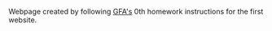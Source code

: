 Webpage created by following [GFA's](https://lms.greenfox.academy) 0th homework instructions for the first website.
